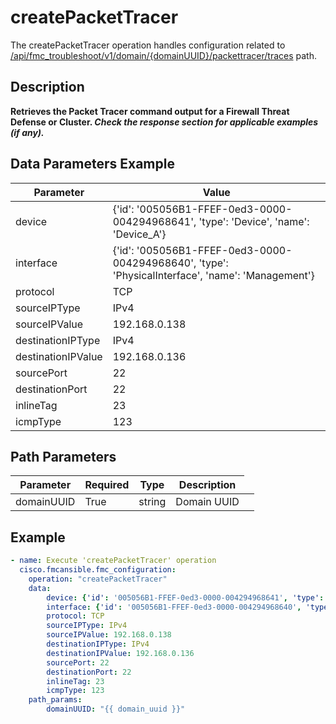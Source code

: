 # createPacketTracer

The createPacketTracer operation handles configuration related to [/api/fmc_troubleshoot/v1/domain/{domainUUID}/packettracer/traces](/paths//api/fmc_troubleshoot/v1/domain/{domain_uuid}/packettracer/traces.md) path.&nbsp;
## Description
**Retrieves the Packet Tracer command output for a Firewall Threat Defense or Cluster. _Check the response section for applicable examples (if any)._**

## Data Parameters Example
| Parameter | Value |
| --------- | -------- |
| device | {'id': '005056B1-FFEF-0ed3-0000-004294968641', 'type': 'Device', 'name': 'Device_A'} |
| interface | {'id': '005056B1-FFEF-0ed3-0000-004294968640', 'type': 'PhysicalInterface', 'name': 'Management'} |
| protocol | TCP |
| sourceIPType | IPv4 |
| sourceIPValue | 192.168.0.138 |
| destinationIPType | IPv4 |
| destinationIPValue | 192.168.0.136 |
| sourcePort | 22 |
| destinationPort | 22 |
| inlineTag | 23 |
| icmpType | 123 |

## Path Parameters
| Parameter | Required | Type | Description |
| --------- | -------- | ---- | ----------- |
| domainUUID | True | string <td colspan=3> Domain UUID |

## Example
```yaml
- name: Execute 'createPacketTracer' operation
  cisco.fmcansible.fmc_configuration:
    operation: "createPacketTracer"
    data:
        device: {'id': '005056B1-FFEF-0ed3-0000-004294968641', 'type': 'Device', 'name': 'Device_A'}
        interface: {'id': '005056B1-FFEF-0ed3-0000-004294968640', 'type': 'PhysicalInterface', 'name': 'Management'}
        protocol: TCP
        sourceIPType: IPv4
        sourceIPValue: 192.168.0.138
        destinationIPType: IPv4
        destinationIPValue: 192.168.0.136
        sourcePort: 22
        destinationPort: 22
        inlineTag: 23
        icmpType: 123
    path_params:
        domainUUID: "{{ domain_uuid }}"

```